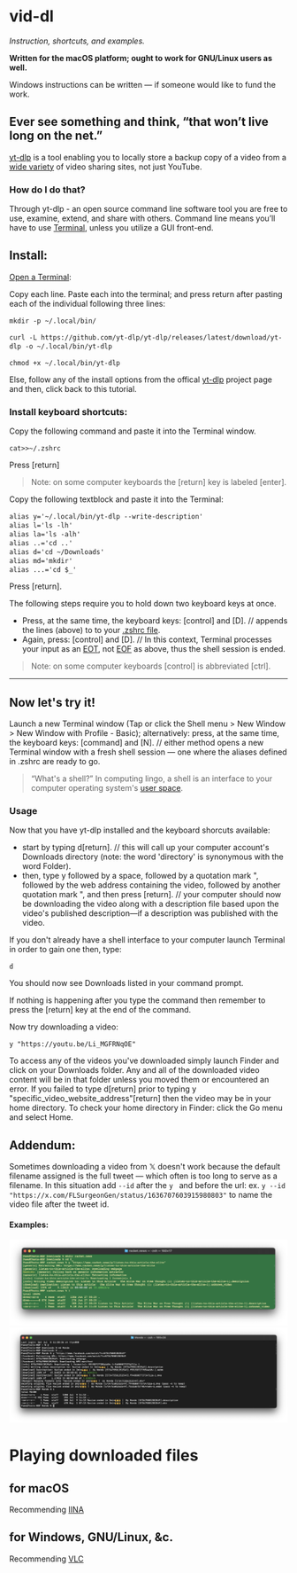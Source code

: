 # vid-dl

_Instruction, shortcuts, and examples._

**Written for the macOS platform; ought to work for GNU/Linux users as well.**

Windows instructions can be written — if someone would like to fund the work.

## Ever see something and think, “that won’t live long on the net.” 

[yt-dlp](https://github.com/yt-dlp/yt-dlp#readme) is a tool enabling you to locally store a backup copy of a video from a [wide variety](https://github.com/yt-dlp/yt-dlp/blob/master/supportedsites.md) of video sharing sites, not just YouTube. 

### How do I do that?
Through yt-dlp - an open source command line software tool you are free to use, examine, extend, and share with others. Command line means you’ll have to use [Terminal](https://support.apple.com/guide/terminal/welcome/mac), unless you utilize a GUI front-end.

## Install: 
[Open a Terminal](https://search.brave.com/search?q=how+to+open+terminal+on+mac):

Copy each line. Paste each into the terminal; and press return after pasting each of the individual following three lines:
```
mkdir -p ~/.local/bin/
```
```
curl -L https://github.com/yt-dlp/yt-dlp/releases/latest/download/yt-dlp -o ~/.local/bin/yt-dlp
```
```
chmod +x ~/.local/bin/yt-dlp
```
Else, follow any of the install options from the offical [yt-dlp](https://github.com/yt-dlp/yt-dlp#installation) project page and then, click back to this tutorial.

### Install keyboard shortcuts:
Copy the following command and paste it into the Terminal window.
```
cat>>~/.zshrc
```
Press [return] 

> Note: on some computer keyboards the [return] key is labeled [enter].

Copy the following textblock and paste it into the Terminal:
```
alias y='~/.local/bin/yt-dlp --write-description'
alias l='ls -lh'
alias la='ls -alh'
alias ..='cd ..'
alias d='cd ~/Downloads'
alias md='mkdir'
alias ...='cd $_'
```
Press [return].

The following steps require you to hold down two keyboard keys at once.

* Press, at the same time, the keyboard keys: [control] and [D]. // appends the lines (above) to to your [.zshrc file](https://search.brave.com/search?q=what+is+a+.zshrc+file&source=desktop&conversation=bae7807b9a549037e86918&summary=1).
* Again, press: [control] and [D]. // In this context, Terminal processes your input as an [EOT](https://en.wikipedia.org/wiki/End-of-Transmission_character), not [EOF](https://en.wikipedia.org/wiki/End-of-file) as above, thus the shell session is ended.

> Note: on some computer keyboards [control] is abbreviated [ctrl]. 
- - -
## Now let's try it!
Launch a new Terminal window (Tap or click the Shell menu > New Window > New Window with Profile - Basic); alternatively: press, at the same time, the keyboard keys: [command] and [N]. // either method opens a new Terminal window with a fresh shell session — one where the aliases defined in .zshrc are ready to go.

> “What's a shell?” In computing lingo, a shell is an interface to your computer operating system's [user space](https://techterms.com/definition/user_space). 

### Usage
Now that you have yt-dlp installed and the keyboard shorcuts available:
* start by typing d[return]. // this will call up your computer account's Downloads directory (note: the word 'directory' is synonymous with the word Folder).
* then, type y followed by a space, followed by a quotation mark ", followed by the web address containing the video, followed by another quotation mark ", and then press [return]. // your computer should now be downloading the video along with a description file based upon the video's published description—if a description was published with the video.

If you don't already have a shell interface to your computer launch Terminal in order to gain one then, type:
```
d
```
You should now see Downloads listed in your command prompt.

If nothing is happening after you type the command then remember to press the [return] key at the end of the command.  

Now try downloading a video:
```
y "https://youtu.be/Li_MGFRNqOE"
```
To access any of the videos you've downloaded simply launch Finder and click on your Downloads folder. Any and all of the downloaded video content will be in that folder unless you moved them or encountered an error. If you failed to type d[return] prior to typing y "specific_video_website_address"[return] then the video may be in your home directory. To check your home directory in Finder: click the Go menu and select Home.

## Addendum: 
Sometimes downloading a video from 𝕏 doesn't work because the default filename assigned is the full tweet — which often is too long to serve as a filename. In this situation add `--id` after the `y ` and before the url: ex. `y --id "https://x.com/FLSurgeonGen/status/1636707603915980803"` to name the video file after the tweet id.

#### Examples:
![Command worked on first try.](yt-dlp.png)
![Will even download from Facebook.](from_fb.png)

# Playing downloaded files

## for macOS
Recommending [IINA](https://iina.io/)

## for Windows, GNU/Linux, &c.
Recommending [VLC](https://www.videolan.org/vlc/)
